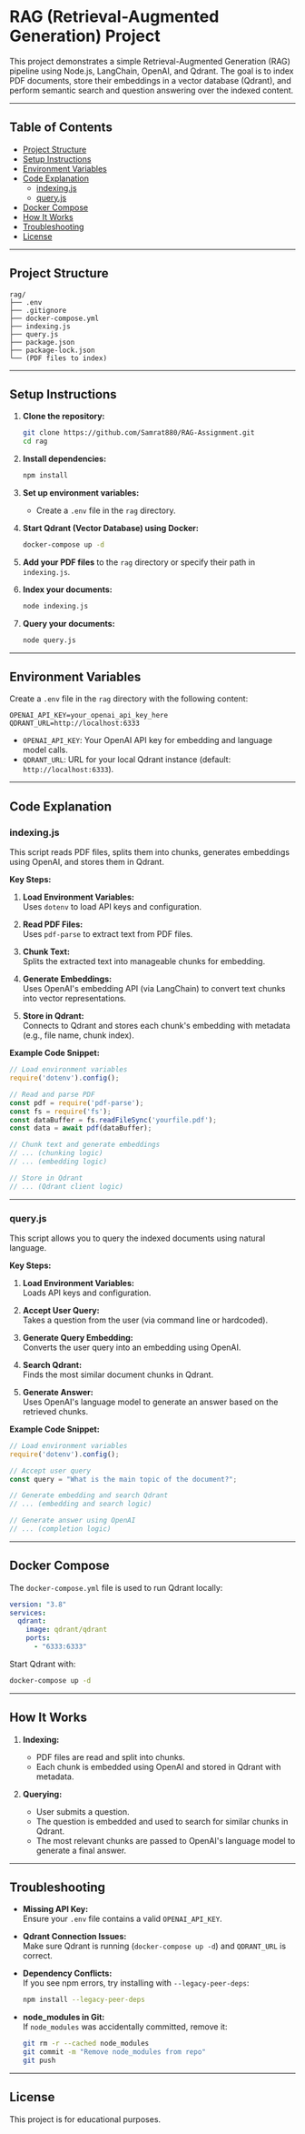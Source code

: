 # RAG (Retrieval-Augmented Generation) Project

This project demonstrates a simple Retrieval-Augmented Generation (RAG) pipeline using Node.js, LangChain, OpenAI, and Qdrant. The goal is to index PDF documents, store their embeddings in a vector database (Qdrant), and perform semantic search and question answering over the indexed content.

---

## Table of Contents

- [Project Structure](#project-structure)
- [Setup Instructions](#setup-instructions)
- [Environment Variables](#environment-variables)
- [Code Explanation](#code-explanation)
  - [indexing.js](#indexingjs)
  - [query.js](#queryjs)
- [Docker Compose](#docker-compose)
- [How It Works](#how-it-works)
- [Troubleshooting](#troubleshooting)
- [License](#license)

---

## Project Structure

```
rag/
├── .env
├── .gitignore
├── docker-compose.yml
├── indexing.js
├── query.js
├── package.json
├── package-lock.json
└── (PDF files to index)
```

---

## Setup Instructions

1. **Clone the repository:**
   ```bash
   git clone https://github.com/Samrat880/RAG-Assignment.git
   cd rag
   ```

2. **Install dependencies:**
   ```bash
   npm install
   ```

3. **Set up environment variables:**
   - Create a `.env` file in the `rag` directory.

4. **Start Qdrant (Vector Database) using Docker:**
   ```bash
   docker-compose up -d
   ```

5. **Add your PDF files** to the `rag` directory or specify their path in `indexing.js`.

6. **Index your documents:**
   ```bash
   node indexing.js
   ```

7. **Query your documents:**
   ```bash
   node query.js
   ```

---

## Environment Variables

Create a `.env` file in the `rag` directory with the following content:

```
OPENAI_API_KEY=your_openai_api_key_here
QDRANT_URL=http://localhost:6333
```

- `OPENAI_API_KEY`: Your OpenAI API key for embedding and language model calls.
- `QDRANT_URL`: URL for your local Qdrant instance (default: `http://localhost:6333`).

---

## Code Explanation

### indexing.js

This script reads PDF files, splits them into chunks, generates embeddings using OpenAI, and stores them in Qdrant.

**Key Steps:**
1. **Load Environment Variables:**  
   Uses `dotenv` to load API keys and configuration.

2. **Read PDF Files:**  
   Uses `pdf-parse` to extract text from PDF files.

3. **Chunk Text:**  
   Splits the extracted text into manageable chunks for embedding.

4. **Generate Embeddings:**  
   Uses OpenAI's embedding API (via LangChain) to convert text chunks into vector representations.

5. **Store in Qdrant:**  
   Connects to Qdrant and stores each chunk's embedding with metadata (e.g., file name, chunk index).

**Example Code Snippet:**
```js
// Load environment variables
require('dotenv').config();

// Read and parse PDF
const pdf = require('pdf-parse');
const fs = require('fs');
const dataBuffer = fs.readFileSync('yourfile.pdf');
const data = await pdf(dataBuffer);

// Chunk text and generate embeddings
// ... (chunking logic)
// ... (embedding logic)

// Store in Qdrant
// ... (Qdrant client logic)
```

---

### query.js

This script allows you to query the indexed documents using natural language.

**Key Steps:**
1. **Load Environment Variables:**  
   Loads API keys and configuration.

2. **Accept User Query:**  
   Takes a question from the user (via command line or hardcoded).

3. **Generate Query Embedding:**  
   Converts the user query into an embedding using OpenAI.

4. **Search Qdrant:**  
   Finds the most similar document chunks in Qdrant.

5. **Generate Answer:**  
   Uses OpenAI's language model to generate an answer based on the retrieved chunks.

**Example Code Snippet:**
```js
// Load environment variables
require('dotenv').config();

// Accept user query
const query = "What is the main topic of the document?";

// Generate embedding and search Qdrant
// ... (embedding and search logic)

// Generate answer using OpenAI
// ... (completion logic)
```

---

## Docker Compose

The `docker-compose.yml` file is used to run Qdrant locally:

```yaml
version: "3.8"
services:
  qdrant:
    image: qdrant/qdrant
    ports:
      - "6333:6333"
```

Start Qdrant with:
```bash
docker-compose up -d
```

---

## How It Works

1. **Indexing:**  
   - PDF files are read and split into chunks.
   - Each chunk is embedded using OpenAI and stored in Qdrant with metadata.

2. **Querying:**  
   - User submits a question.
   - The question is embedded and used to search for similar chunks in Qdrant.
   - The most relevant chunks are passed to OpenAI's language model to generate a final answer.

---

## Troubleshooting

- **Missing API Key:**  
  Ensure your `.env` file contains a valid `OPENAI_API_KEY`.

- **Qdrant Connection Issues:**  
  Make sure Qdrant is running (`docker-compose up -d`) and `QDRANT_URL` is correct.

- **Dependency Conflicts:**  
  If you see npm errors, try installing with `--legacy-peer-deps`:
  ```bash
  npm install --legacy-peer-deps
  ```

- **node_modules in Git:**  
  If `node_modules` was accidentally committed, remove it:
  ```bash
  git rm -r --cached node_modules
  git commit -m "Remove node_modules from repo"
  git push
  ```

---

## License

This project is for educational purposes.
